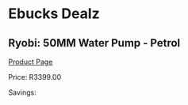 
# Ebucks Dealz
## Ryobi: 50MM Water Pump - Petrol
[Product Page](https://www.ebucks.com/web/shop/productSelected.do?prodId=315074487&catId=870841698)

Price: R3399.00

Savings: 


	